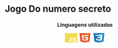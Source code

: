 <h1>Jogo Do numero secreto</h1>

<div align="center">
    <h3>Linguagens utilizadas</h3>
    <img align="center" alt="FL-Js" height="30" width="40" src="https://raw.githubusercontent.com/devicons/devicon/master/icons/javascript/javascript-plain.svg"/>
    <img align="center" alt="FL-HTML" height="30" width="40" src="https://raw.githubusercontent.com/devicons/devicon/master/icons/html5/html5-original.svg"/>
    <img align="center" alt="FL-CSS" height="30" width="40" src="https://raw.githubusercontent.com/devicons/devicon/master/icons/css3/css3-original.svg"/>
</div>
